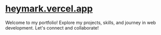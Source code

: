# [heymark.vercel.app](https://heymark.vercel.app)

Welcome to my portfolio! Explore my projects, skills, and journey in web development. Let's connect and collaborate!